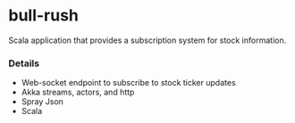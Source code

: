 # bull-rush
Scala application that provides a subscription system for stock information.

### Details
 - Web-socket endpoint to subscribe to stock ticker updates
 - Akka streams, actors, and http
 - Spray Json
 - Scala
